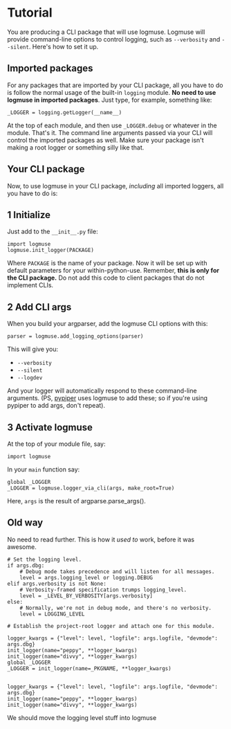 # Tutorial

You are producing a CLI package that will use logmuse. Logmuse will provide command-line options to control logging, such as `--verbosity` and `--silent`. Here's how to set it up.

## Imported packages

For any packages that are imported by your CLI package, all you have to do is follow the normal usage of the built-in `logging` module. **No need to use logmuse in imported packages**. Just type, for example, something like:

```
_LOGGER = logging.getLogger(__name__)
```

At the top of each module, and then use `_LOGGER.debug` or whatever in the module. That's it. The command line arguments passed via your CLI will control the imported packages as well. Make sure your package isn't making a root logger or something silly like that.


## Your CLI package

Now, to use logmuse in your CLI package, *including* all imported loggers, all you have to do is: 

## 1 Initialize

Just add to the `__init__.py` file:

```
import logmuse
logmuse.init_logger(PACKAGE)
```

Where `PACKAGE` is the name of your package. Now it will be set up with default parameters for your within-python-use. Remember, **this is only for the CLI package.** Do not add this code to client packages that do not implement CLIs.


## 2 Add CLI args

When you build your argparser, add the logmuse CLI options with this:


```
parser = logmuse.add_logging_options(parser)
```

This will give you:

- `--verbosity`
- `--silent`
- `--logdev`

And your logger will automatically respond to these command-line arguments. (PS, [pypiper](http://pypiper.databio.org) uses logmuse to add these; so if you're using pypiper to add args, don't repeat).


## 3 Activate logmuse

At the top of your module file, say:

```
import logmuse
```

In your `main` function say:

```
global _LOGGER
_LOGGER = logmuse.logger_via_cli(args, make_root=True)
```

Here, `args` is the result of argparse.parse_args().




## Old way

No need to read further. This is how it *used to* work, before it was awesome.

```
# Set the logging level.
if args.dbg:
    # Debug mode takes precedence and will listen for all messages.
    level = args.logging_level or logging.DEBUG
elif args.verbosity is not None:
    # Verbosity-framed specification trumps logging_level.
    level = _LEVEL_BY_VERBOSITY[args.verbosity]
else:
    # Normally, we're not in debug mode, and there's no verbosity.
    level = LOGGING_LEVEL

# Establish the project-root logger and attach one for this module.

logger_kwargs = {"level": level, "logfile": args.logfile, "devmode": args.dbg}
init_logger(name="peppy", **logger_kwargs)
init_logger(name="divvy", **logger_kwargs)
global _LOGGER
_LOGGER = init_logger(name=_PKGNAME, **logger_kwargs)


logger_kwargs = {"level": level, "logfile": args.logfile, "devmode": args.dbg}
init_logger(name="peppy", **logger_kwargs)
init_logger(name="divvy", **logger_kwargs)
```

We should move the logging level stuff into logmuse
